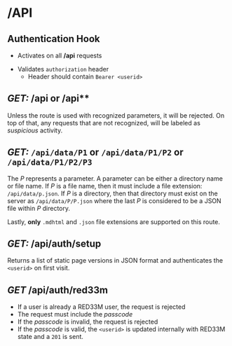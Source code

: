 # /API
## **Authentication Hook**
* Activates on all **/api** requests
- Validates `authorization` header
	- Header should contain `Bearer <userid>`

## *GET:* **/api** or **/api\*\***
Unless the route is used with recognized parameters, it will be rejected. On top of that, any requests that are not recognized, will be labeled as *suspicious* activity.

## *GET:* `/api/data/P1` or `/api/data/P1/P2` or `/api/data/P1/P2/P3`
The *P* represents a parameter. A parameter can be either a directory name or file name. If *P* is a file name, then it must include a file extension: `/api/data/p.json`. If *P* is a directory, then that directory must exist on the server as `/api/data/P/P.json` where the last *P* is considered to be a JSON file within *P* directory.

Lastly, **only** `.mdhtml` and `.json` file extensions are supported on this route.

## *GET:* **/api/auth/setup**
Returns a list of static page versions in JSON format and authenticates the `<userid>` on first visit.

## *GET* **/api/auth/red33m**
- If a user is already a RED33M user, the request is rejected
- The request must include the *passcode*
- If the *passcode* is invalid, the request is rejected
- If the *passcode* is valid, the `<userid>` is updated internally with RED33M state and a `201` is sent.
